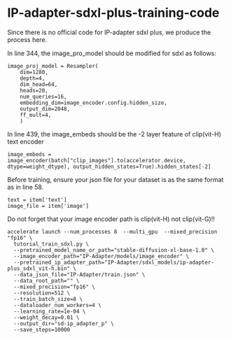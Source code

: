 # IP-adapter-sdxl-plus-training-code
Since there is no official code for IP-adapter sdxl plus, we produce the process here.

In line 344, the image_pro_model should be modified for sdxl as follows:
```
image_proj_model = Resampler(
    dim=1280,
    depth=4,
    dim_head=64,
    heads=20,
    num_queries=16,
    embedding_dim=image_encoder.config.hidden_size,
    output_dim=2048,
    ff_mult=4,
    )
```
In line 439, the image_embeds should be the -2 layer feature of clip(vit-H) text encoder 
```
image_embeds = image_encoder(batch["clip_images"].to(accelerator.device, dtype=weight_dtype), output_hidden_states=True).hidden_states[-2]
```
Before training, ensure your json file for your dataset is as the same format as in line 58.
```
text = item['text']
image_file = item['image']
```

Do not forget that your image encoder path is clip(vit-H) not clip(vit-G)!!
```
accelerate launch --num_processes 8  --multi_gpu  --mixed_precision "fp16" \
  tutorial_train_sdxl.py \
  --pretrained_model_name_or_path="stable-diffusion-xl-base-1.0" \
  --image_encoder_path="IP-Adapter/models/image_encoder" \
  --pretrained_ip_adapter_path="IP-Adapter/sdxl_models/ip-adapter-plus_sdxl_vit-h.bin" \
  --data_json_file="IP-Adapter/train.json" \
  --data_root_path="" \
  --mixed_precision="fp16" \
  --resolution=512 \
  --train_batch_size=8 \
  --dataloader_num_workers=4 \
  --learning_rate=1e-04 \
  --weight_decay=0.01 \
  --output_dir="sd-ip_adapter_p" \
  --save_steps=10000
```
